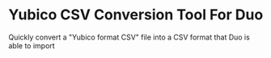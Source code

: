 # Yubico CSV Conversion Tool For Duo
Quickly convert a "Yubico format CSV" file into a CSV format that Duo is able to import
